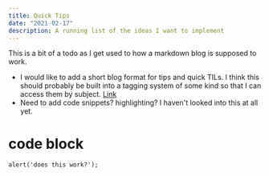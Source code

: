 ```yaml
---
title: Quick Tips
date: "2021-02-17"
description: A running list of the ideas I want to implement
---
```


This is a bit of a todo as I get used to how a markdown blog is supposed to work.

- I would like to add a short blog format for tips and quick TILs. I think this should probably be built into a tagging system of some kind so that I can access them by subject. [Link](https://www.gatsbyjs.com/docs/adding-tags-and-categories-to-blog-posts/)
- Need to add code snippets? highlighting? I haven't looked into this at all yet.

# code block

```
alert('does this work?');
```
